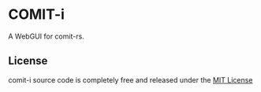 # COMIT-i

A WebGUI for comit-rs.

## License

comit-i source code is completely free and released under the [MIT License](./LICENSE.md)

